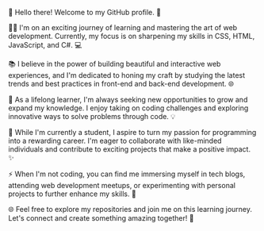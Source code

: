 👋 Hello there! Welcome to my GitHub profile. 🚀

👨‍💻 I'm on an exciting journey of learning and mastering the art of web development. Currently, my focus is on sharpening my skills in CSS, HTML, JavaScript, and C#. 💻

📚 I believe in the power of building beautiful and interactive web experiences, and I'm dedicated to honing my craft by studying the latest trends and best practices in front-end and back-end development. 🌐

🌱 As a lifelong learner, I'm always seeking new opportunities to grow and expand my knowledge. I enjoy taking on coding challenges and exploring innovative ways to solve problems through code. 💡

💼 While I'm currently a student, I aspire to turn my passion for programming into a rewarding career. I'm eager to collaborate with like-minded individuals and contribute to exciting projects that make a positive impact. ✨

⚡️ When I'm not coding, you can find me immersing myself in tech blogs, attending web development meetups, or experimenting with personal projects to further enhance my skills. 🌟

🌐 Feel free to explore my repositories and join me on this learning journey. Let's connect and create something amazing together! 🤝

<!---
ProfChenMsp/ProfChenMsp is a ✨ special ✨ repository because its `README.md` (this file) appears on your GitHub profile.
You can click the Preview link to take a look at your changes.
--->
